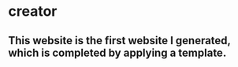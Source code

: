 # creator

## This website is the first website I generated, which is completed by applying a template. 
